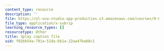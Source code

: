 ```yaml
---
content_type: resource
description: ''
file: https://ol-ocw-studio-app-production.s3.amazonaws.com/courses/9-00sc-introduction-to-psychology-fall-2011/f02bb54a791a51dabb1a22aa47bab8c1_zPPsdsAQBx4.vtt
file_type: application/x-subrip
learning_resource_types: []
resourcetype: Other
title: 3play caption file
uid: f02bb54a-791a-51da-bb1a-22aa47bab8c1
---
```

